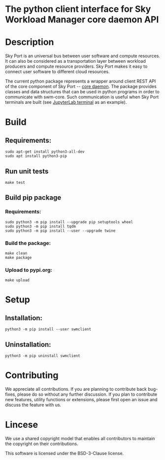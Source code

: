 The python client interface for Sky Workload Manager core daemon API
====================================================================

# Description

Sky Port is an universal bus between user software and compute resources.
It can also be considered as a transportation layer between workload producers
and compute resource providers. Sky Port makes it easy to connect user software
to different cloud resources.

The current python package represents a wrapper around client REST API of the core
component of Sky Port -- [core daemon](https://github.com/skyworkflows/swm-core).
The package provides classes and data structures that can be used in python programs 
in order to communicate with swm-core. Such communication is useful when Sky Port
terminals are built (see [JupyterLab terminal](https://github.com/skyworkflows/swm-jupyter-term)
as an example).

# Build

## Requirements:
    sudo apt-get install python3-all-dev
    sudo apt install python3-pip


## Run unit tests
    make test


## Build pip package

### Requirements:
    sudo python3 -m pip install --upgrade pip setuptools wheel
    sudo python3 -m pip install tqdm
    sudo python3 -m pip install --user --upgrade twine

### Build the package:
    make clean
    make package

### Upload to pypi.org:
    make upload


# Setup

## Installation:
    python3 -m pip install --user swmclient

## Uninstallation:
    python3 -m pip uninstall swmclient


# Contributing

We appreciate all contributions. If you are planning to contribute back bug-fixes, please do so
without any further discussion. If you plan to contribute new features, utility functions or extensions,
please first open an issue and discuss the feature with us.

# Lincese

We use a shared copyright model that enables all contributors to maintain the copyright on their contributions.

This software is licensed under the BSD-3-Clause license.
